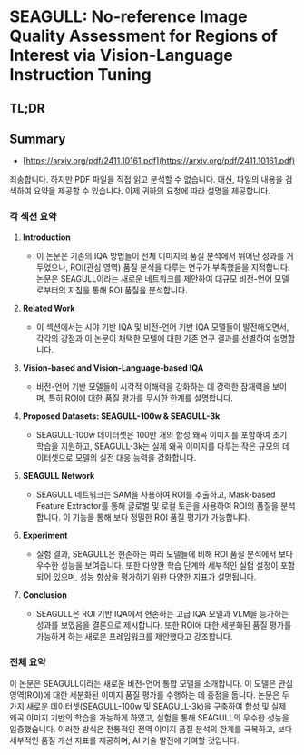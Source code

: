 # SEAGULL: No-reference Image Quality Assessment for Regions of Interest via Vision-Language Instruction Tuning
## TL;DR
## Summary
- [https://arxiv.org/pdf/2411.10161.pdf](https://arxiv.org/pdf/2411.10161.pdf)

죄송합니다. 하지만 PDF 파일을 직접 읽고 분석할 수 없습니다. 대신, 파일의 내용을 검색하여 요약을 제공할 수 있습니다. 이제 귀하의 요청에 따라 설명을 제공합니다.

### 각 섹션 요약

1. **Introduction**
   - 이 논문은 기존의 IQA 방법들이 전체 이미지의 품질 분석에서 뛰어난 성과를 거두었으나, ROI(관심 영역) 품질 분석을 다루는 연구가 부족했음을 지적합니다. 논문은 SEAGULL이라는 새로운 네트워크를 제안하여 대규모 비전-언어 모델로부터의 지침을 통해 ROI 품질을 분석합니다.

2. **Related Work**
   - 이 섹션에서는 시야 기반 IQA 및 비전-언어 기반 IQA 모델들이 발전해오면서, 각각의 강점과 이 논문이 채택한 모델에 대한 기존 연구 결과를 선별하여 설명합니다.

3. **Vision-based and Vision-Language-based IQA**
   - 비전-언어 기반 모델들이 시각적 이해력을 강화하는 데 강력한 잠재력을 보이며, 특히 ROI에 대한 품질 평가를 무시한 한계를 설명합니다.

4. **Proposed Datasets: SEAGULL-100w & SEAGULL-3k**
   - SEAGULL-100w 데이터셋은 100만 개의 합성 왜곡 이미지를 포함하여 초기 학습을 지원하고, SEAGULL-3k는 실제 왜곡 이미지를 다루는 작은 규모의 데이터셋으로 모델의 실전 대응 능력을 강화합니다.

5. **SEAGULL Network**
   - SEAGULL 네트워크는 SAM을 사용하여 ROI를 추출하고, Mask-based Feature Extractor를 통해 글로벌 및 로컬 토큰을 사용하여 ROI의 품질을 분석합니다. 이 기능을 통해 보다 정밀한 ROI 품질 평가가 가능합니다.

6. **Experiment**
   - 실험 결과, SEAGULL은 현존하는 여러 모델들에 비해 ROI 품질 분석에서 보다 우수한 성능을 보여줍니다. 또한 다양한 학습 단계와 세부적인 실험 설정이 포함되어 있으며, 성능 향상을 평가하기 위한 다양한 지표가 설명됩니다.

7. **Conclusion**
   - SEAGULL은 ROI 기반 IQA에서 현존하는 고급 IQA 모델과 VLM을 능가하는 성과를 보였음을 결론으로 제시합니다. 또한 ROI에 대한 세분화된 품질 평가를 가능하게 하는 새로운 프레임워크를 제안했다고 강조합니다.

### 전체 요약

이 논문은 SEAGULL이라는 새로운 비전-언어 통합 모델을 소개합니다. 이 모델은 관심 영역(ROI)에 대한 세분화된 이미지 품질 평가를 수행하는 데 중점을 둡니다. 논문은 두 가지 새로운 데이터셋(SEAGULL-100w 및 SEAGULL-3k)을 구축하여 합성 및 실제 왜곡 이미지 기반의 학습을 가능하게 하였고, 실험을 통해 SEAGULL의 우수한 성능을 입증했습니다. 이러한 방식은 전통적인 전역 이미지 품질 분석의 한계를 극복하고, 보다 세부적인 품질 개선 지표를 제공하며, AI 기술 발전에 기여할 것입니다.